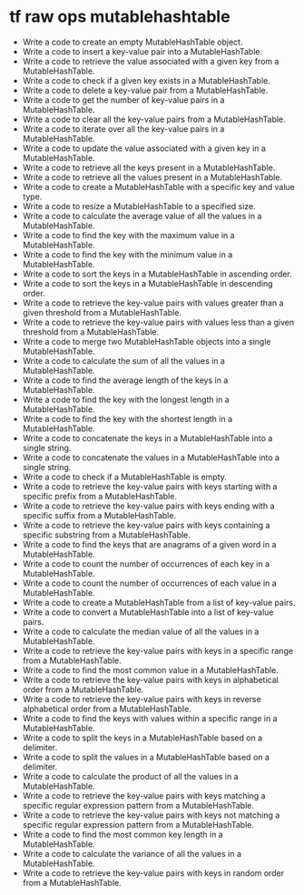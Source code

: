 # tf raw ops mutablehashtable

- Write a code to create an empty MutableHashTable object.
- Write a code to insert a key-value pair into a MutableHashTable.
- Write a code to retrieve the value associated with a given key from a MutableHashTable.
- Write a code to check if a given key exists in a MutableHashTable.
- Write a code to delete a key-value pair from a MutableHashTable.
- Write a code to get the number of key-value pairs in a MutableHashTable.
- Write a code to clear all the key-value pairs from a MutableHashTable.
- Write a code to iterate over all the key-value pairs in a MutableHashTable.
- Write a code to update the value associated with a given key in a MutableHashTable.
- Write a code to retrieve all the keys present in a MutableHashTable.
- Write a code to retrieve all the values present in a MutableHashTable.
- Write a code to create a MutableHashTable with a specific key and value type.
- Write a code to resize a MutableHashTable to a specified size.
- Write a code to calculate the average value of all the values in a MutableHashTable.
- Write a code to find the key with the maximum value in a MutableHashTable.
- Write a code to find the key with the minimum value in a MutableHashTable.
- Write a code to sort the keys in a MutableHashTable in ascending order.
- Write a code to sort the keys in a MutableHashTable in descending order.
- Write a code to retrieve the key-value pairs with values greater than a given threshold from a MutableHashTable.
- Write a code to retrieve the key-value pairs with values less than a given threshold from a MutableHashTable.
- Write a code to merge two MutableHashTable objects into a single MutableHashTable.
- Write a code to calculate the sum of all the values in a MutableHashTable.
- Write a code to find the average length of the keys in a MutableHashTable.
- Write a code to find the key with the longest length in a MutableHashTable.
- Write a code to find the key with the shortest length in a MutableHashTable.
- Write a code to concatenate the keys in a MutableHashTable into a single string.
- Write a code to concatenate the values in a MutableHashTable into a single string.
- Write a code to check if a MutableHashTable is empty.
- Write a code to retrieve the key-value pairs with keys starting with a specific prefix from a MutableHashTable.
- Write a code to retrieve the key-value pairs with keys ending with a specific suffix from a MutableHashTable.
- Write a code to retrieve the key-value pairs with keys containing a specific substring from a MutableHashTable.
- Write a code to find the keys that are anagrams of a given word in a MutableHashTable.
- Write a code to count the number of occurrences of each key in a MutableHashTable.
- Write a code to count the number of occurrences of each value in a MutableHashTable.
- Write a code to create a MutableHashTable from a list of key-value pairs.
- Write a code to convert a MutableHashTable into a list of key-value pairs.
- Write a code to calculate the median value of all the values in a MutableHashTable.
- Write a code to retrieve the key-value pairs with keys in a specific range from a MutableHashTable.
- Write a code to find the most common value in a MutableHashTable.
- Write a code to retrieve the key-value pairs with keys in alphabetical order from a MutableHashTable.
- Write a code to retrieve the key-value pairs with keys in reverse alphabetical order from a MutableHashTable.
- Write a code to find the keys with values within a specific range in a MutableHashTable.
- Write a code to split the keys in a MutableHashTable based on a delimiter.
- Write a code to split the values in a MutableHashTable based on a delimiter.
- Write a code to calculate the product of all the values in a MutableHashTable.
- Write a code to retrieve the key-value pairs with keys matching a specific regular expression pattern from a MutableHashTable.
- Write a code to retrieve the key-value pairs with keys not matching a specific regular expression pattern from a MutableHashTable.
- Write a code to find the most common key length in a MutableHashTable.
- Write a code to calculate the variance of all the values in a MutableHashTable.
- Write a code to retrieve the key-value pairs with keys in random order from a MutableHashTable.